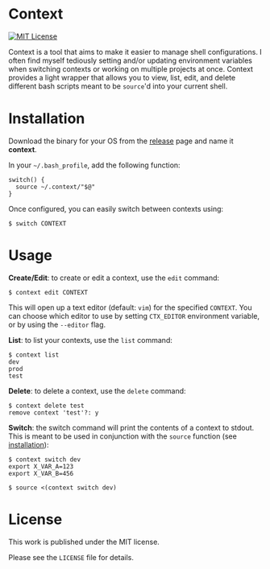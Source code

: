 # Context

[![MIT License](https://img.shields.io/badge/license-MIT-blue.svg)](https://github.com/zpatrick/context/blob/master/LICENSE)

Context is a tool that aims to make it easier to manage shell configurations.
I often find myself tediously setting and/or updating environment variables when switching contexts or working on multiple projects at once. Context provides a light wrapper that allows you to view, list, edit, and delete different bash scripts meant to be `source`'d into your current shell. 

# Installation
Download the binary for your OS from the [release](https://github.com/zpatrick/context/releases) page and name it **context**. 

In your `~/.bash_profile`, add the following function:
```
switch() {
  source ~/.context/"$@"
}
```

Once configured, you can easily switch between contexts using:
```
$ switch CONTEXT
```

# Usage

**Create/Edit**: to create or edit a context, use the `edit` command:
```
$ context edit CONTEXT
```

This will open up a text editor (default: `vim`) for the specified `CONTEXT`. 
You can choose which editor to use by setting `CTX_EDITOR` environment variable, 
or by using the `--editor` flag. 

**List**: to list your contexts, use the `list` command:
```
$ context list
dev
prod
test
```

**Delete**: to delete a context, use the `delete` command:
```
$ context delete test
remove context 'test'?: y
```

**Switch**: the switch command will print the contents of a context to stdout. 
This is meant to be used in conjunction with the `source` function (see [installation](#installation)):
```
$ context switch dev
export X_VAR_A=123
export X_VAR_B=456

$ source <(context switch dev)
```

# License
This work is published under the MIT license.

Please see the `LICENSE` file for details.
